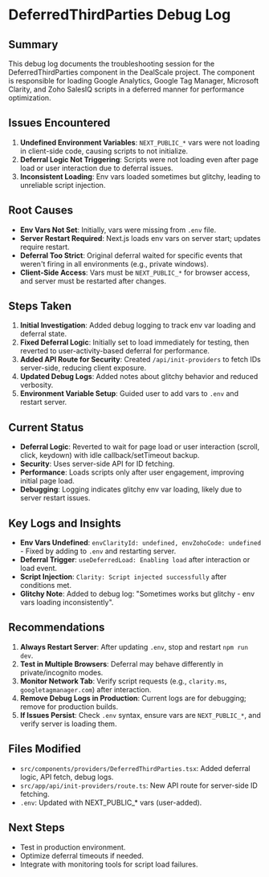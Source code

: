 # DeferredThirdParties Debug Log

## Summary
This debug log documents the troubleshooting session for the DeferredThirdParties component in the DealScale project. The component is responsible for loading Google Analytics, Google Tag Manager, Microsoft Clarity, and Zoho SalesIQ scripts in a deferred manner for performance optimization.

## Issues Encountered
1. **Undefined Environment Variables**: `NEXT_PUBLIC_*` vars were not loading in client-side code, causing scripts to not initialize.
2. **Deferral Logic Not Triggering**: Scripts were not loading even after page load or user interaction due to deferral issues.
3. **Inconsistent Loading**: Env vars loaded sometimes but glitchy, leading to unreliable script injection.

## Root Causes
- **Env Vars Not Set**: Initially, vars were missing from `.env` file.
- **Server Restart Required**: Next.js loads env vars on server start; updates require restart.
- **Deferral Too Strict**: Original deferral waited for specific events that weren't firing in all environments (e.g., private windows).
- **Client-Side Access**: Vars must be `NEXT_PUBLIC_*` for browser access, and server must be restarted after changes.

## Steps Taken
1. **Initial Investigation**: Added debug logging to track env var loading and deferral state.
2. **Fixed Deferral Logic**: Initially set to load immediately for testing, then reverted to user-activity-based deferral for performance.
3. **Added API Route for Security**: Created `/api/init-providers` to fetch IDs server-side, reducing client exposure.
4. **Updated Debug Logs**: Added notes about glitchy behavior and reduced verbosity.
5. **Environment Variable Setup**: Guided user to add vars to `.env` and restart server.

## Current Status
- **Deferral Logic**: Reverted to wait for page load or user interaction (scroll, click, keydown) with idle callback/setTimeout backup.
- **Security**: Uses server-side API for ID fetching.
- **Performance**: Loads scripts only after user engagement, improving initial page load.
- **Debugging**: Logging indicates glitchy env var loading, likely due to server restart issues.

## Key Logs and Insights
- **Env Vars Undefined**: `envClarityId: undefined, envZohoCode: undefined` - Fixed by adding to `.env` and restarting server.
- **Deferral Trigger**: `useDeferredLoad: Enabling load` after interaction or load event.
- **Script Injection**: `Clarity: Script injected successfully` after conditions met.
- **Glitchy Note**: Added to debug log: "Sometimes works but glitchy - env vars loading inconsistently".

## Recommendations
1. **Always Restart Server**: After updating `.env`, stop and restart `npm run dev`.
2. **Test in Multiple Browsers**: Deferral may behave differently in private/incognito modes.
3. **Monitor Network Tab**: Verify script requests (e.g., `clarity.ms`, `googletagmanager.com`) after interaction.
4. **Remove Debug Logs in Production**: Current logs are for debugging; remove for production builds.
5. **If Issues Persist**: Check `.env` syntax, ensure vars are `NEXT_PUBLIC_*`, and verify server is loading them.

## Files Modified
- `src/components/providers/DeferredThirdParties.tsx`: Added deferral logic, API fetch, debug logs.
- `src/app/api/init-providers/route.ts`: New API route for server-side ID fetching.
- `.env`: Updated with NEXT_PUBLIC_* vars (user-added).

## Next Steps
- Test in production environment.
- Optimize deferral timeouts if needed.
- Integrate with monitoring tools for script load failures.

